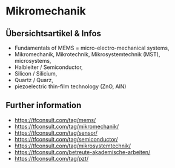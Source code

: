 # Mikromechanik

## Übersichtsartikel & Infos 
- Fundamentals of MEMS = micro-electro-mechanical systems,
- Mikromechanik, Mikrotechnik, Mikrosystemtechnik (MST), microsystems,
- Halbleiter / Semiconductor, 
- Silicon / Silicium, 
- Quartz / Quarz, 
- piezoelectric thin-film technology (ZnO, AlN) 

## Further information
- https://tfconsult.com/tag/mems/
- https://tfconsult.com/tag/mikromechanik/
- https://tfconsult.com/tag/sensor/
- https://tfconsult.com/tag/semiconductor/
- https://tfconsult.com/tag/mikrosystemtechnik/
- https://tfconsult.com/betreute-akademische-arbeiten/
- https://tfconsult.com/tag/pzt/
